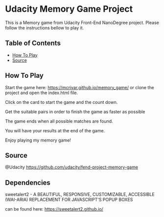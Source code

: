 # Udacity Memory Game Project

This is a Memory game from Udacity Front-End NanoDegree project. Please follow the instructions bellow to play it.

## Table of Contents

* [How To Play](#howtoplay)
* [Source](#Source)

## How To Play

Start the game here: https://mcrivar.github.io/memory_game/  or clone the project and open the index.html file.

Click on the card to start the game and the count down.

Get the suitable pairs in order to finish the game as faster as possible

The game ends when all possible matches are found.

You will have your results at the end of the game.

Enjoy playing my memory game!

## Source
@Udacity
https://github.com/udacity/fend-project-memory-game

## Dependencies 

sweetalert2 - A BEAUTIFUL, RESPONSIVE, CUSTOMIZABLE, ACCESSIBLE (WAI-ARIA) REPLACEMENT FOR JAVASCRIPT'S POPUP BOXES

can be found here: https://sweetalert2.github.io/


